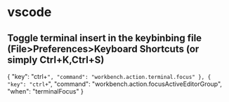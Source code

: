 # vscode

## Toggle terminal insert in the keybinbing file (File>Preferences>Keyboard Shortcuts (or simply Ctrl+K,Ctrl+S)

{
    "key": "ctrl+`",
    "command": "workbench.action.terminal.focus"
},
{
    "key": "ctrl+`",
    "command": "workbench.action.focusActiveEditorGroup",
    "when": "terminalFocus"
}
